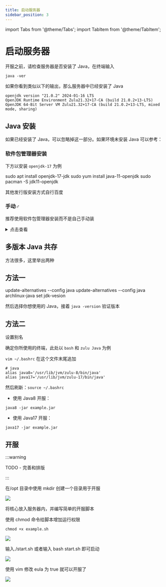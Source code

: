 ```yaml
---
title: 启动服务器
sidebar_position: 3
---
```


import Tabs from '@theme/Tabs';
import TabItem from '@theme/TabItem';

# 启动服务器

开服之前，请检查服务器是否安装了 Java，在终端输入

`java -ver`

如果你看到类似以下的输出，那么服务器中已经安装了 Java

```text
openjdk version "21.0.2" 2024-01-16 LTS
OpenJDK Runtime Environment Zulu21.32+17-CA (build 21.0.2+13-LTS)
OpenJDK 64-Bit Server VM Zulu21.32+17-CA (build 21.0.2+13-LTS, mixed mode, sharing)
```

## Java 安装

如果已经安装了 Java，可以忽略掉这一部分。如果环境未安装 Java 可以参考：

### 软件包管理器安装

下方以安装 `openjdk-17` 为例

<Tabs defaultValue="Debian/Ubuntu">
  <TabItem value="Debian/Ubuntu">sudo apt install openjdk-17-jdk</TabItem>
  <TabItem value="RedHat/CentOS">sudo yum install java-11-openjdk</TabItem>
  <TabItem value="ArchLinux">sudo pacman -S jdk11-openjdk</TabItem>
</Tabs>

其他发行版安装方式自行百度

### 手动♂

推荐使用软件包管理器安装而不是自己手动装

<details>
    <summary>点击查看</summary>

一般来说，在 Linux 中进行软件安装部署会放在 `/opt` 目录下，我们也遵循这个规则，当然你也可以不遵循

使用 cd 切换到/opt 目录

`cd /opt`

### 下载

#### SFTP 文件传输

不熟悉 wget 时，先使用 Windows 前往 [zulu 下载](https://www.azul.com/downloads/?package=jdk#zulu)，下载再使用 SFTP 软件上传到服务器 `/opt` 目录下。

![](_images/Linux 开服/开服/1.png)

#### wegt 下载

使用 wget 指令下载

`wget https://cdn.azul.com/zulu/bin/zulu21.34.19-ca-jdk21.0.3-linux_x64.tar.gz`

![](_images/Linux 开服/开服/2.png)

### 压缩包解压

解压压缩包：

![](_images/Linux 开服/开服/3.png)

将目录重命名为 jdk21：

![](_images/Linux 开服/开服/4.png)

这样就算是安装好了 (PS：这里的操作仅适用于开服使用，若需要其他需要 jdk 的操作请使用包管理器安装 openjdk)

</details>

## 多版本 Java 共存

方法很多，这里举出两种

## 方法一

<Tabs defaultValue="Debian/Ubuntu">
  <TabItem value="Debian/Ubuntu">update-alternatives --config java</TabItem>
  <TabItem value="RedHat/CentOS">update-alternatives --config java</TabItem>
  <TabItem value="ArchLinux">archlinux-java set jdk-vesion</TabItem>
</Tabs>

然后选择你想使用的 Java，接着 `java -version` 验证版本

## 方法二

设置别名

确定你所使用的终端，此处以 `bash`  和 `zulu Java` 为例

`vim ~/.bashrc` 在这个文件末尾追加

```shell
# java
alias java8='/usr/lib/jvm/zulu-8/bin/java'
alias java17='/usr/lib/jvm/zulu-17/bin/java'
```

然后刷新：`source ~/.bashrc`

- 使用 Java8 开服：

```shell
java8 -jar example.jar
```

- 使用 Java17 开服：

```shell
java17 -jar example.jar
```

## 开服

:::warning

TODO - 完善和排版

:::

在/opt 目录中使用 mkdir 创建一个目录用于开服

![](_images/Linux开服/开服/5.png)

将核心放入服务器内，并编写简单的开服脚本

使用 chmod 命令给脚本增加运行权限

```shell
chmod +x example.sh
```

![](_images/Linux开服/开服/6.png)

输入./start.sh 或者输入 bash start.sh 即可启动

![](_images/Linux开服/开服/7.png)

使用 vim 修改 eula 为 true 就可以开服了

![](_images/Linux开服/开服/8.png)
